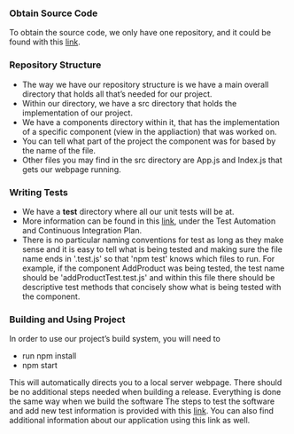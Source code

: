 ### Obtain Source Code ###
To obtain the source code, we only have one repository, and it could be found with this [link](https://github.com/sanchezbrian/yardsale-uw).

### Repository Structure ###
* The way we have our repository structure is we have a main overall directory that holds all that’s needed for our project. 
* Within our directory, we have a src directory that holds the implementation of our project. 
* We have a components directory within it, that has the implementation of a specific component (view in the appliaction) that was worked on. 
* You can tell what part of the project the component was for based by the name of the file. 
* Other files you may find in the src directory are App.js and Index.js that gets our webpage running.

### Writing Tests ###
* We have a __test__ directory where all our unit tests will be at. 
* More information can be found in this [link](https://docs.google.com/document/d/1rqT9nvWCRKEx_4AztqSvhUb9JB40Gl_3U8ca3pKi7OM/edit#bookmark=id.54sx5k7lctq4), under the Test Automation and Continuous Integration Plan.
* There is no particular naming conventions for test as long as they make sense and it is easy to tell what is being tested and making sure the file name ends in '.test.js' so that 'npm test' knows which files to run. For example, if the component AddProduct was being
tested, the test name should be 'addProductTest.test.js' and within this file there should be descriptive test methods that concisely show what is being tested with the component.

### Building and Using Project ###
In order to use our project’s build system, you will need to 
* run npm install
* npm start 

This will automatically directs you to a local server webpage. There should be no additional steps needed when building a release. Everything is done the same way when we build the software
The steps to test the software and add new test information is provided with this [link](https://docs.google.com/document/d/1rqT9nvWCRKEx_4AztqSvhUb9JB40Gl_3U8ca3pKi7OM/edit#bookmark=id.54sx5k7lctq4). You can also find additional information about our application using this link as well.
